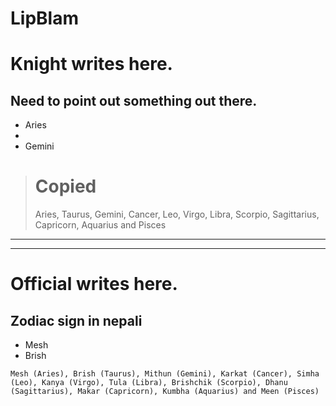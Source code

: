 # LipBlam

# Knight writes here.

## Need to point out something out there.

- Aries
-
- Gemini

> # Copied
>
> Aries, Taurus, Gemini, Cancer, Leo, Virgo, Libra, Scorpio, Sagittarius, Capricorn, Aquarius and Pisces

---

---

# Official writes here.

## Zodiac sign in nepali

- Mesh
- Brish

```
Mesh (Aries), Brish (Taurus), Mithun (Gemini), Karkat (Cancer), Simha (Leo), Kanya (Virgo), Tula (Libra), Brishchik (Scorpio), Dhanu (Sagittarius), Makar (Capricorn), Kumbha (Aquarius) and Meen (Pisces)
```
